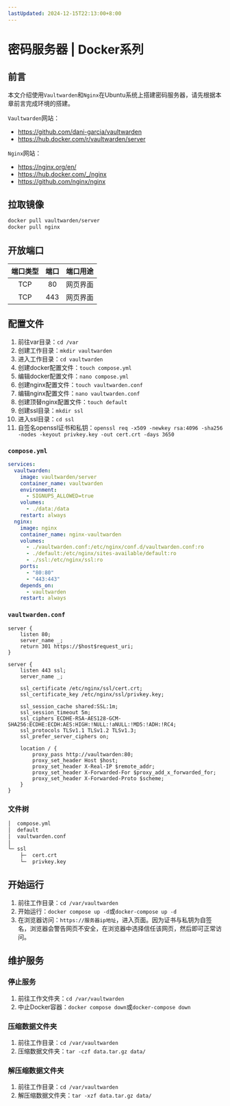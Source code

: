 ```yaml
---
lastUpdated: 2024-12-15T22:13:00+8:00
---
```


# 密码服务器 | Docker系列

## 前言

本文介绍使用`Vaultwarden`和`Nginx`在Ubuntu系统上搭建密码服务器，请先根据本章前言完成环境的搭建。

`Vaultwarden`网站：

- <https://github.com/dani-garcia/vaultwarden>
- <https://hub.docker.com/r/vaultwarden/server>

`Nginx`网站：

- <https://nginx.org/en/>
- <https://hub.docker.com/_/nginx>
- <https://github.com/nginx/nginx>

## 拉取镜像

```bash
docker pull vaultwarden/server
docker pull nginx
```

## 开放端口

| 端口类型 | 端口  | 端口用途 |
| :------: | :---: | :------: |
|   TCP    |  80   | 网页界面 |
|   TCP    |  443  | 网页界面 |

## 配置文件

1. 前往var目录：`cd /var`
2. 创建工作目录：`mkdir vaultwarden`
3. 进入工作目录：`cd vaultwarden`
4. 创建docker配置文件：`touch compose.yml`
5. 编辑docker配置文件：`nano compose.yml`
6. 创建nginx配置文件：`touch vaultwarden.conf`
7. 编辑nginx配置文件：`nano vaultwarden.conf`
8. 创建顶替nginx配置文件：`touch default`
9. 创建ssl目录：`mkdir ssl`
10. 进入ssl目录：`cd ssl`
11. 自签名openssl证书和私钥：`openssl req -x509 -newkey rsa:4096 -sha256 -nodes -keyout privkey.key -out cert.crt -days 3650`

### `compose.yml`

```yml
services:
  vaultwarden:
    image: vaultwarden/server
    container_name: vaultwarden
    environment:
      - SIGNUPS_ALLOWED=true
    volumes:
      - ./data:/data
    restart: always
  nginx:
    image: nginx
    container_name: nginx-vaultwarden
    volumes:
      - ./vaultwarden.conf:/etc/nginx/conf.d/vaultwarden.conf:ro
      - ./default:/etc/nginx/sites-available/default:ro
      - ./ssl:/etc/nginx/ssl:ro
    ports:
      - "80:80"
      - "443:443"
    depends_on:
      - vaultwarden
    restart: always
```

### `vaultwarden.conf`

```nginx
server {
    listen 80;
    server_name _;
    return 301 https://$host$request_uri;
}

server {
    listen 443 ssl;
    server_name _;

    ssl_certificate /etc/nginx/ssl/cert.crt;
    ssl_certificate_key /etc/nginx/ssl/privkey.key;

    ssl_session_cache shared:SSL:1m;
    ssl_session_timeout 5m;
    ssl_ciphers ECDHE-RSA-AES128-GCM-SHA256:ECDHE:ECDH:AES:HIGH:!NULL:!aNULL:!MD5:!ADH:!RC4;
    ssl_protocols TLSv1.1 TLSv1.2 TLSv1.3;
    ssl_prefer_server_ciphers on;

    location / {
        proxy_pass http://vaultwarden:80;
        proxy_set_header Host $host;
        proxy_set_header X-Real-IP $remote_addr;
        proxy_set_header X-Forwarded-For $proxy_add_x_forwarded_for;
        proxy_set_header X-Forwarded-Proto $scheme;
    }
}
```

### 文件树

```sh
│  compose.yml
│  default
│  vaultwarden.conf
│
└─ ssl
    ├─  cert.crt
    └─  privkey.key
```

## 开始运行

1. 前往工作目录：`cd /var/vaultwarden`
2. 开始运行：`docker compose up -d`或`docker-compose up -d`
3. 在浏览器访问：`https://服务器ip地址`，进入页面。因为证书与私钥为自签名，浏览器会警告网页不安全，在浏览器中选择信任该网页，然后即可正常访问。

## 维护服务

### 停止服务

1. 前往工作文件夹：`cd /var/vaultwarden`
2. 中止Docker容器：`docker compose down`或`docker-compose down`

### 压缩数据文件夹

1. 前往工作目录：`cd /var/vaultwarden`
2. 压缩数据文件夹：`tar -czf data.tar.gz data/`

### 解压缩数据文件夹

1. 前往工作目录：`cd /var/vaultwarden`
2. 解压缩数据文件夹：`tar -xzf data.tar.gz data/`
